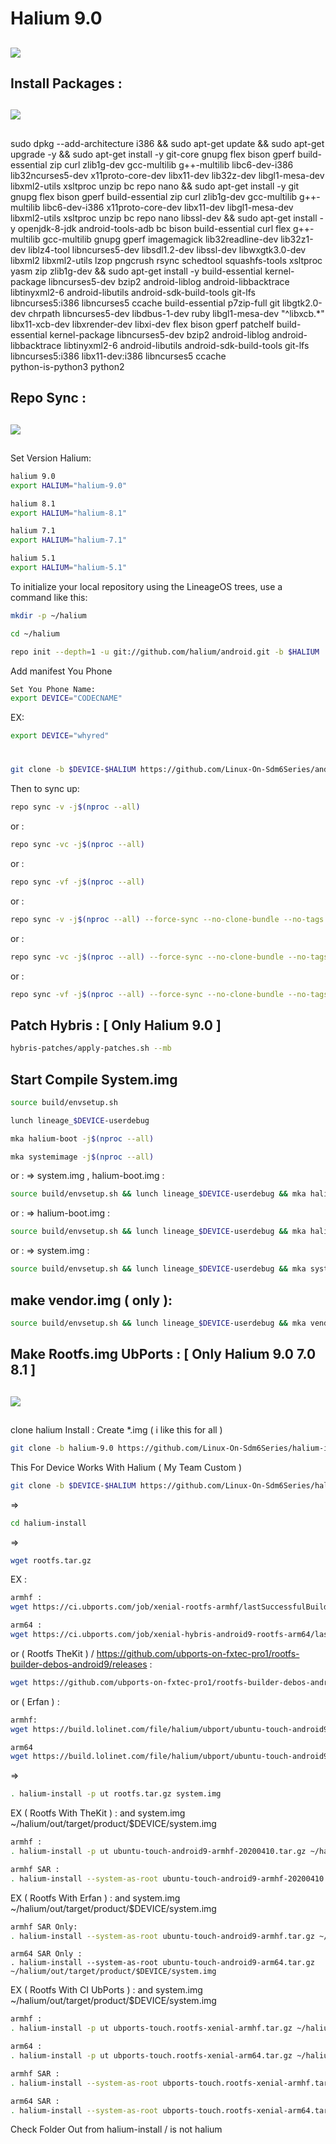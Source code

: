 # Halium 9.0
##

<img src="https://raw.githubusercontent.com/Linux-On-Sdm6Series/Linux_manifest/halium-9.0/halium.png"> 


## Install Packages :

##

<img src="https://raw.githubusercontent.com/Linux-On-Sdm6Series/Linux_manifest/halium-9.0/android.png">

##

sudo dpkg --add-architecture i386 && sudo apt-get update && sudo apt-get upgrade -y && sudo apt-get install -y git-core gnupg flex bison gperf build-essential zip curl zlib1g-dev gcc-multilib g++-multilib libc6-dev-i386 lib32ncurses5-dev x11proto-core-dev libx11-dev lib32z-dev libgl1-mesa-dev libxml2-utils xsltproc unzip bc repo nano && sudo apt-get install -y git gnupg flex bison gperf build-essential zip curl zlib1g-dev gcc-multilib g++-multilib libc6-dev-i386 x11proto-core-dev libx11-dev libgl1-mesa-dev libxml2-utils xsltproc unzip bc repo nano libssl-dev && sudo apt-get install -y openjdk-8-jdk android-tools-adb bc bison build-essential curl flex g++-multilib gcc-multilib gnupg gperf imagemagick lib32readline-dev lib32z1-dev liblz4-tool libncurses5-dev libsdl1.2-dev libssl-dev libwxgtk3.0-dev libxml2 libxml2-utils lzop pngcrush rsync schedtool squashfs-tools xsltproc yasm zip zlib1g-dev && sudo apt-get install -y build-essential kernel-package libncurses5-dev bzip2 android-liblog android-libbacktrace libtinyxml2-6 android-libutils android-sdk-build-tools git-lfs libncurses5:i386 libncurses5 ccache build-essential p7zip-full git libgtk2.0-dev chrpath libncurses5-dev libdbus-1-dev ruby libgl1-mesa-dev "^libxcb.*" libx11-xcb-dev libxrender-dev libxi-dev flex bison gperf patchelf build-essential kernel-package libncurses5-dev bzip2 android-liblog android-libbacktrace libtinyxml2-6 android-libutils android-sdk-build-tools git-lfs libncurses5:i386 libx11-dev:i386 libncurses5 ccache \
python-is-python3 python2 

## Repo Sync :

##

<img src="https://raw.githubusercontent.com/Linux-On-Sdm6Series/Linux_manifest/halium-9.0/LineageOS.png"> 

##
Set Version Halium:
```bash
halium 9.0
export HALIUM="halium-9.0"

halium 8.1
export HALIUM="halium-8.1"

halium 7.1
export HALIUM="halium-7.1"

halium 5.1
export HALIUM="halium-5.1"
```
To initialize your local repository using the LineageOS trees, use a command like this:
```bash
mkdir -p ~/halium
```
```bash
cd ~/halium
```
```bash
repo init --depth=1 -u git://github.com/halium/android.git -b $HALIUM
```
Add manifest You Phone
```bash
Set You Phone Name:
export DEVICE="CODECNAME"
```
EX:
```bash
export DEVICE="whyred"
```
#
```bash
git clone -b $DEVICE-$HALIUM https://github.com/Linux-On-Sdm6Series/android.git .repo/local_manifests
```
Then to sync up:
```bash
repo sync -v -j$(nproc --all)
```
or :
```bash
repo sync -vc -j$(nproc --all)
```
or :
```bash
repo sync -vf -j$(nproc --all)
```
or :
```bash
repo sync -v -j$(nproc --all) --force-sync --no-clone-bundle --no-tags
```
or :
```bash
repo sync -vc -j$(nproc --all) --force-sync --no-clone-bundle --no-tags
```
or :
```bash
repo sync -vf -j$(nproc --all) --force-sync --no-clone-bundle --no-tags
```

## Patch Hybris : [ Only Halium 9.0 ]
```bash
hybris-patches/apply-patches.sh --mb
```

## Start Compile System.img
```bash
source build/envsetup.sh
```
```bash
lunch lineage_$DEVICE-userdebug
```
```bash
mka halium-boot -j$(nproc --all)
```
```bash
mka systemimage -j$(nproc --all)
```
or : => system.img , halium-boot.img :
```bash
source build/envsetup.sh && lunch lineage_$DEVICE-userdebug && mka halium-boot -j$(nproc --all) && mka systemimage -j$(nproc --all)
```
or : => halium-boot.img :
```bash
source build/envsetup.sh && lunch lineage_$DEVICE-userdebug && mka halium-boot -j$(nproc --all)
```
or : => system.img :
```bash
source build/envsetup.sh && lunch lineage_$DEVICE-userdebug && mka systemimage -j$(nproc --all)
```
## make vendor.img ( only ):
```bash
source build/envsetup.sh && lunch lineage_$DEVICE-userdebug && mka vendorimage -j$(nproc --all)
```
## Make Rootfs.img UbPorts : [ Only Halium 9.0 7.0 8.1 ]

##

<img src="https://raw.githubusercontent.com/Linux-On-Sdm6Series/Linux_manifest/halium-9.0/ubports.png"> 

##

clone halium Install :
Create *.img ( i like this for all )
```bash
git clone -b halium-9.0 https://github.com/Linux-On-Sdm6Series/halium-install.git halium-install 
```
This For Device Works With Halium ( My Team Custom )
```bash
git clone -b $DEVICE-$HALIUM https://github.com/Linux-On-Sdm6Series/halium-install.git halium-install
```
=>
```bash
cd halium-install
```
=> 
```bash
wget rootfs.tar.gz 
```
EX :
```bash
armhf :
wget https://ci.ubports.com/job/xenial-rootfs-armhf/lastSuccessfulBuild/artifact/out/ubports-touch.rootfs-xenial-armhf.tar.gz
```
```bash
arm64 :
wget https://ci.ubports.com/job/xenial-hybris-android9-rootfs-arm64/lastSuccessfulBuild/artifact/ubuntu-touch-android9-arm64.tar.gz
```
or ( Rootfs TheKit ) / https://github.com/ubports-on-fxtec-pro1/rootfs-builder-debos-android9/releases :
```bash
wget https://github.com/ubports-on-fxtec-pro1/rootfs-builder-debos-android9/releases/download/2020-04-10/ubuntu-touch-android9-armhf-20200410.tar.gz
```
or ( Erfan ) :
```bash
armhf:
wget https://build.lolinet.com/file/halium/ubport/ubuntu-touch-android9-armhf.tar.gz
```
```bash
arm64
wget https://build.lolinet.com/file/halium/ubport/ubuntu-touch-android9-arm64.tar.gz
```
=>
```bash
. halium-install -p ut rootfs.tar.gz system.img
```
EX ( Rootfs With TheKit ) : 
and system.img ~/halium/out/target/product/$DEVICE/system.img
```bash
armhf :
. halium-install -p ut ubuntu-touch-android9-armhf-20200410.tar.gz ~/halium/out/target/product/$DEVICE/system.img
```
```bash
armhf SAR :
. halium-install --system-as-root ubuntu-touch-android9-armhf-20200410.tar.gz ~/halium/out/target/product/$DEVICE/system.img
```
EX ( Rootfs With Erfan ) :
and system.img ~/halium/out/target/product/$DEVICE/system.img
```bash
armhf SAR Only:
. halium-install --system-as-root ubuntu-touch-android9-armhf.tar.gz ~/halium/out/target/product/$DEVICE/system.img
```
```
arm64 SAR Only :
. halium-install --system-as-root ubuntu-touch-android9-arm64.tar.gz ~/halium/out/target/product/$DEVICE/system.img
```
EX ( Rootfs With CI UbPorts ) :
and system.img ~/halium/out/target/product/$DEVICE/system.img
```bash
armhf :
. halium-install -p ut ubports-touch.rootfs-xenial-armhf.tar.gz ~/halium/out/target/product/$DEVICE/system.img
```
```bash
arm64 :
. halium-install -p ut ubports-touch.rootfs-xenial-arm64.tar.gz ~/halium/out/target/product/$DEVICE/system.img
```
```bash
armhf SAR :
. halium-install --system-as-root ubports-touch.rootfs-xenial-armhf.tar.gz ~/halium/out/target/product/$DEVICE/system.img
```
```bash
arm64 SAR :
. halium-install --system-as-root ubports-touch.rootfs-xenial-arm64.tar.gz ~/halium/out/target/product/$DEVICE/system.img
```

Check Folder Out from halium-install / is not halium


